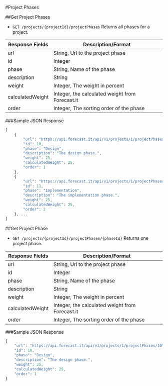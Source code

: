 #Project Phases

##Get Project Phases

* `GET /projects/{projectId}/projectPhases` Returns all phases for a project.

|Response Fields | Description/Format|
|------------ | -------------|
|url | String, Url to the project phase|
|id | Integer|
|phase | String, Name of the phase|
|description | String|
|weight | Integer, The weight in percent|
|calculatedWeight | Integer, the calculated weight from Forecast.it|
|order | Integer, The sorting order of the phase|

###Sample JSON Response
```javascript
[
    {
	    "url": "https://api.forecast.it/api/v1/projects/1/projectPhases/10",
	    "id": 10,
	    "phase": "Design",
	    "description": "The design phase.",
	    "weight": 25,
	    "calculatedWeight": 25,
	    "order": 1
    },
	{
	    "url": "https://api.forecast.it/api/v1/projects/1/projectPhases/11",
	    "id": 11,
	    "phase": "Implementation",
	    "description": "The implementation phase.",
	    "weight": 25,
	    "calculatedWeight": 25,
	    "order": 2
    }, ...
]
```

##Get Project Phase

* `GET /projects/{projectId}/projectPhases/{phaseId}` Returns one project phase.

Response Fields | Description/Format|
|------------ | -------------|
|url | String, Url to the project phase|
|id | Integer|
|phase | String, Name of the phase|
|description | String|
|weight | Integer, The weight in percent|
|calculatedWeight | Integer, the calculated weight from Forecast.it|
|order | Integer, The sorting order of the phase|

###Sample JSON Response
```javascript
{
	"url": "https://api.forecast.it/api/v1/projects/1/projectPhases/10",
	"id": 10,
	"phase": "Design",
	"description": "The design phase.",
	"weight": 25,
	"calculatedWeight": 25,
	"order": 1
}
```